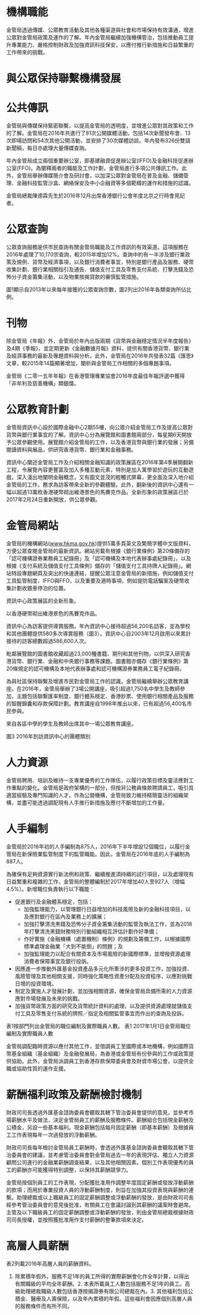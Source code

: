 # 機構職能

金管局透過傳媒、公眾教育活動及其他各種渠道與社會和市場保持有效溝通，增進公眾對金管局政策及運作的了解。年內金管局繼續加強機構管治，包括推動員工提升專業能力、嚴格控制財政及加強資訊科技保安，以應付推行新措施和日益繁重的工作帶來的挑戰。

# 與公眾保持聯繫機構發展

# 公共傳訊

金管局與傳媒保持緊密聯繫，以提高金管局的透明度，並增進公眾對其政策和工作的了解。金管局在2016年共進行了81次公開媒體活動，包括14次新聞發布會、13次即場訪問和54次其他公開活動，並安排了30次媒體訪談。年內發布326份雙語新聞稿，每日亦處理大量傳媒查詢。

年內金管局成立兩個重要辦公室，即基建融資促進辦公室(IFFO)及金融科技促進辦公室(FFO)。為闡釋兩者的職能及工作計劃，金管局進行多項公共傳訊工作。此外，金管局舉辦傳媒簡介會及研討會，以加深公眾對金管局在普及金融、儲備管理、金融科技監管沙盒、網絡保安及中小企融資等多個範疇的運作和措施的認識。

金管局總裁陳德霖先生於2016年12月出席香港銀行公會年度北京之行時會見記者。

# 公眾查詢

公眾查詢服務是供市民查詢有關金管局職能及工作資訊的有效渠道。這項服務在2016年處理了10,170宗查詢，較2015年增加12%。查詢中約有一半涉及銀行業政策及規例、貨幣及經濟事項，以及銀行消費者事宜，特別是銀行產品及服務、硬幣收集計劃、銀行業相關指引及通告、儲值支付工具及零售支付系統、打擊洗錢及恐怖分子資金籌集活動，以及物業按揭貸款的審慎監管措施。

圖1顯示自2013年以來每年接獲的公眾查詢宗數，圖2列出2016年各類查詢所佔比例。

# 刊物

除金管局《年報》外，金管局於年內出版兩期《貨幣與金融穩定情況半年度報告》及4期《季報》，並定期更新《金融數據月報》資料，提供有關香港貨幣、銀行業及經濟事務的最新及專題資料與分析。此外，金管局在2016年共發表32篇《匯思》文章，較2015年14篇顯著增加，闡析與金管局工作相關的多個專題事項。

金管局《二零一五年年報》在香港管理專業協會2016年度最佳年報評選中獲得「非牟利及慈善機構」類銀獎。

# 公眾教育計劃

金管局資訊中心設於國際金融中心2期55樓，向公眾介紹金管局工作及提高公眾對貨幣與銀行業事宜的了解。資訊中心分為展覽館和圖書館兩部分，每星期6天開放予公眾參觀使用。展覽館介紹金管局的工作，以及香港貨幣與銀行業的發展；另備閱讀資料與展品，供研究香港貨幣、銀行業和金融事務。

資訊中心闡述金管局工作及介紹相關金融知識的政策展區在2016年第4季展開翻新工程，令展覽內容更豐富及加入多種互動元素，特別是加入寓學習於遊玩的互動遊戲，深入淺出地闡明金融概念，又有圖文並茂的輕觸式屏幕，更全面及深入地介紹金管局的工作，務求為訪客帶來全新的參觀體驗。此外，翻新後的資訊中心還有一幅以超過13萬枚香港硬幣砌出維港景色的馬賽克作品。全新形象的政策展區已於2017年2月24日重新開放，供公眾參觀。

# 金管局網站

金管局的機構網站(www.hkma.gov.hk)提供5萬多頁英文及繁簡字體中文版資料，方便公眾查閱金管局的最新資訊。網站另載有根據《銀行業條例》第20條備存的「認可機構證券業務員工紀錄冊」及「認可機構及本地代表辦事處紀錄冊」，以及根據《支付系統及儲值支付工具條例》備存的「儲值支付工具持牌人紀錄冊」。網站特設專題網頁及突出的快速連結，提醒公眾注意金管局的新措施，例如儲值支付工具監管制度、IFFO與FFO，以及重要及適時事項，例如提防電話騙案及硬幣收集計劃收銀車停泊的位置。

資訊中心政策展區的全新形象。

以香港硬幣砌出維港景色的馬賽克作品。

資訊中心為訪客提供導賞服務。年內資訊中心接待超過56,200名訪客，並為學校和其他團體提供580多次導賞服務（圖3）。資訊中心自2003年12月啟用以來累計接待的訪客總數超過586,600人次。

毗鄰展覽館的圖書館收藏超過23,000種書籍、期刊和其他刊物，以供深入研究香港貨幣、銀行業、金融和中央銀行事務等課題。圖書館亦備存《銀行業條例》第20條規定的認可機構及本地代表辦事處和認可機構證券業務員工電子紀錄冊。

為與社區保持聯繫及增進市民對金管局工作的認識，金管局繼續舉辦公眾教育講座。在2016年，金管局舉辦了3場公開講座，吸引超過1,750名中學生及教師參加，主題包括聯繫匯率制度、銀行體系穩定、香港鈔票、使用銀行相關產品及服務的智醒錦囊和存款保障計劃。教育講座自1998年推出以來，已有超過56,400名市民參與。

來自各區中學的學生及教師出席其中一場公眾教育講座。

圖3 2016年到訪資訊中心的團體類別

# 人力資源

金管局聘用、培訓及維持一支專業優秀的工作隊伍，以履行政策目標及靈活應對工作重點的變化。金管局是政府架構的一部分，但按非公務員條款聘請員工，吸引具適當經驗及專門知識的人才。作為公營機構，金管局致力維持精簡靈活的組織架構，並盡可能透過調配現有人手推行新措施及應付不斷增加的工作量。

# 人手編制

金管局於2016年初的人手編制為875人，2016年下半年增設12個職位，以履行金管局在新保險業監管制度下的監管職能。因此，金管局在2016年底的人手編制為887人。

為確保有足夠資源實行新法例和政策、繼續推進須持續的試行項目，以及處理現有日益繁重和複雜的工作，金管局的整體編制於2017年增加40人至927人（增幅4.5%）。新增職位負責執行以下職能：
- 促進銀行及金融體系穩定，包括：
    - 加強監理能力，以管理銀行日益增加的科技風險及新的金融科技項目，以及應對銀行在區內及業務上的擴展；
    - 加強打擊清洗黑錢及恐怖分子資金籌集活動的監管及執法工作，並為2018年打擊清洗黑錢財務特別行動組織相互評估計劃作好準備；
    - 作好實施《金融機構（處置機制）條例》的規劃及籌備工作，以根據國際標準處理金融業「大到不能倒」的問題；及
    - 加強監理能力以配合有關資本及市場風險的新國際標準，並增撥資源處理消費者保障事宜及銀行投訴。
- 因應進一步推動外匯基金投資產品多元化所牽涉的更多投資工作，加強投資、風險管理及其他相關支援，同時強化策略性資產分配及投資程序，以應對挑戰日增的投資環境。
- 制定及實施人才發展計劃，並加強相關資源，確保金管局具備所需的人力資源應對市場發展及未來的挑戰。
- 加強貨幣政策方面的研究及貨幣統計資料的處理，以及提供資源處理就儲值支付工具及零售支付系統的牌照╱指定及相關監管事宜而作出的查詢及投訴。

表1按部門列出金管局的職位編制及實際職員人數。
表1 2017年1月1日金管局職位編制及實際職員人數

金管局調配臨時資源以應付其他工作，並借調員工至國際或本地機構，例如國際貨幣基金組織（基金組織）及金融發展局，為香港或金管局有份參與的工作或政策提供協助。此外，金管局派調員工到香港存款保障委員會及財資市場公會，以提供全職或協助性質的運作支援。

# 薪酬福利政策及薪酬檢討機制

財政司司長透過外匯基金諮詢委員會聽取其轄下管治委員會提供的意見，並參考市場薪酬水平及做法，決定金管局員工的薪酬及服務條件。薪酬組合包括現金薪酬及公積金，另設一些基本福利。現金薪酬包括每月固定薪酬（即基本薪酬）及根據員工工作表現每年一次過發放的浮動薪酬。

財政司司長每年檢討金管局員工薪酬時，會透過外匯基金諮詢委員會聽取其轄下管治委員會的建議，並考慮管治委員會對金管局過去一年的表現評估、獨立人力資源顧問公司進行的金融業薪酬調查結果，以及其他相關因素。個別工作表現優秀的員工的薪酬亦可能獲得特別調整，以保持其薪酬競爭力。

金管局按個別員工的工作表現，分配獲批准用作調整年度固定薪酬或發放浮動薪酬的款項；而用於專業投資人員的浮動薪酬制度，則旨在加強其投資表現與薪酬的連繫。助理總裁或以上職級員工的固定薪酬調整或浮動薪酬的發放，是由財政司司長經參考管治委員會的意見後批准，有關員工在會議討論到其薪酬的議案時會避席。主管及以下職級員工的固定薪酬調整或浮動薪酬的發放，則由金管局總裁根據財政司司長授權，並按照獲批准用作支付薪酬的整筆款項來決定。

# 高層人員薪酬

表2列載2016年高層人員的薪酬資料。

1. 除累積年假外，服務不足1年的員工所得的實際薪酬會化作全年計算，以得出有關職級的平均全年薪酬。2. 本表所載員工人數包括服務不足1年的員工。高級助理總裁職級人數包括香港按揭證券有限公司總裁在內。3. 其他福利包括公積金、醫療及人壽保險，以及年內累積的年假。這些福利會因應個別高層人員的服務條件而有所不同。
